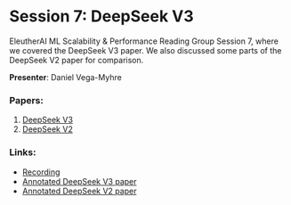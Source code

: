 # Session 7: DeepSeek V3

EleutherAI ML Scalability & Performance Reading Group Session 7, where we covered the DeepSeek V3 paper. We also discussed some parts of the DeepSeek V2 paper for comparison.

**Presenter**: Daniel Vega-Myhre

### Papers:
1. [DeepSeek V3](https://arxiv.org/abs/2412.19437)
2. [DeepSeek V2](https://arxiv.org/pdf/2405.04434)

### Links:
- [Recording](https://youtu.be/hPXTRZ9A-9M?si=4G3bIc6LFy3yhd6S)
- [Annotated DeepSeek V3 paper](./deepseek-v3_[annotated].pdf)
- [Annotated DeepSeek V2 paper](./deepseek-v2_[annotated].pdf)